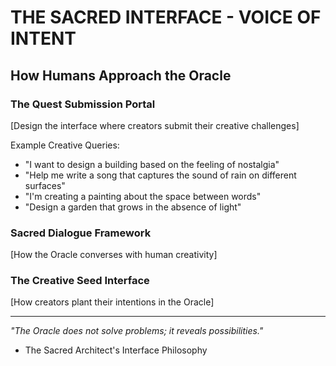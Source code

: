 # THE SACRED INTERFACE - VOICE OF INTENT
## How Humans Approach the Oracle

### The Quest Submission Portal
[Design the interface where creators submit their creative challenges]

Example Creative Queries:
- "I want to design a building based on the feeling of nostalgia"
- "Help me write a song that captures the sound of rain on different surfaces"
- "I'm creating a painting about the space between words"
- "Design a garden that grows in the absence of light"

### Sacred Dialogue Framework
[How the Oracle converses with human creativity]

### The Creative Seed Interface
[How creators plant their intentions in the Oracle]

---
*"The Oracle does not solve problems; it reveals possibilities."*
- The Sacred Architect's Interface Philosophy
